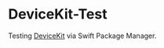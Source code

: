 # DeviceKit-Test
Testing [DeviceKit](https://github.com/devicekit/DeviceKit) via Swift Package Manager.
